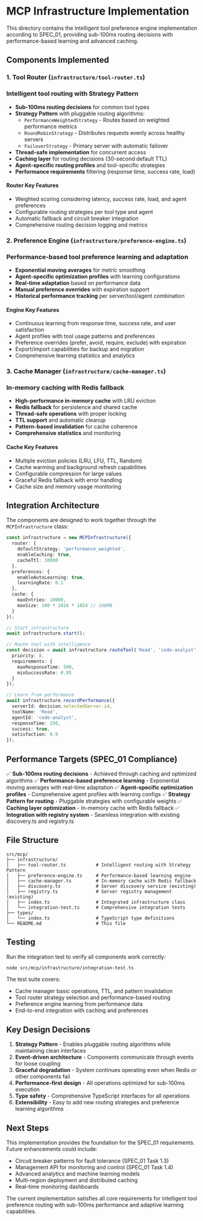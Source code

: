 # MCP Infrastructure Implementation

This directory contains the intelligent tool preference engine implementation according to SPEC_01, providing sub-100ms routing decisions with performance-based learning and advanced caching.

## Components Implemented

### 1. Tool Router (`infrastructure/tool-router.ts`)

### Intelligent tool routing with Strategy Pattern

- **Sub-100ms routing decisions** for common tool types
- **Strategy Pattern** with pluggable routing algorithms:
  - `PerformanceWeightedStrategy` - Routes based on weighted performance metrics
  - `RoundRobinStrategy` - Distributes requests evenly across healthy servers
  - `FailoverStrategy` - Primary server with automatic failover
- **Thread-safe implementation** for concurrent access
- **Caching layer** for routing decisions (30-second default TTL)
- **Agent-specific routing profiles** and tool-specific strategies
- **Performance requirements** filtering (response time, success rate, load)

#### Router Key Features

- Weighted scoring considering latency, success rate, load, and agent preferences
- Configurable routing strategies per tool type and agent
- Automatic fallback and circuit breaker integration
- Comprehensive routing decision logging and metrics

### 2. Preference Engine (`infrastructure/preference-engine.ts`)

### Performance-based tool preference learning and adaptation

- **Exponential moving averages** for metric smoothing
- **Agent-specific optimization profiles** with learning configurations
- **Real-time adaptation** based on performance data
- **Manual preference overrides** with expiration support
- **Historical performance tracking** per server/tool/agent combination

#### Engine Key Features

- Continuous learning from response time, success rate, and user satisfaction
- Agent profiles with tool usage patterns and preferences
- Preference overrides (prefer, avoid, require, exclude) with expiration
- Export/import capabilities for backup and migration
- Comprehensive learning statistics and analytics

### 3. Cache Manager (`infrastructure/cache-manager.ts`)

### In-memory caching with Redis fallback

- **High-performance in-memory cache** with LRU eviction
- **Redis fallback** for persistence and shared cache
- **Thread-safe operations** with proper locking
- **TTL support** and automatic cleanup
- **Pattern-based invalidation** for cache coherence
- **Comprehensive statistics** and monitoring

#### Cache Key Features

- Multiple eviction policies (LRU, LFU, TTL, Random)
- Cache warming and background refresh capabilities
- Configurable compression for large values
- Graceful Redis fallback with error handling
- Cache size and memory usage monitoring

## Integration Architecture

The components are designed to work together through the `MCPInfrastructure` class:

```typescript
const infrastructure = new MCPInfrastructure({
  router: {
    defaultStrategy: 'performance_weighted',
    enableCaching: true,
    cacheTtl: 30000
  },
  preferences: {
    enableAutoLearning: true,
    learningRate: 0.1
  },
  cache: {
    maxEntries: 10000,
    maxSize: 100 * 1024 * 1024 // 100MB
  }
});

// Start infrastructure
await infrastructure.start();

// Route tool with intelligence
const decision = await infrastructure.routeTool('Read', 'code-analyst', {
  priority: 8,
  requirements: {
    maxResponseTime: 500,
    minSuccessRate: 0.95
  }
});

// Learn from performance
await infrastructure.recordPerformance({
  serverId: decision.selectedServer.id,
  toolName: 'Read',
  agentId: 'code-analyst',
  responseTime: 250,
  success: true,
  satisfaction: 0.9
});
```

## Performance Targets (SPEC_01 Compliance)

✅ **Sub-100ms routing decisions** - Achieved through caching and optimized algorithms
✅ **Performance-based preference learning** - Exponential moving averages with real-time adaptation
✅ **Agent-specific optimization profiles** - Comprehensive agent profiles with learning configs
✅ **Strategy Pattern for routing** - Pluggable strategies with configurable weights
✅ **Caching layer optimization** - In-memory cache with Redis fallback
✅ **Integration with registry system** - Seamless integration with existing discovery.ts and registry.ts

## File Structure

```text
src/mcp/
├── infrastructure/
│   ├── tool-router.ts           # Intelligent routing with Strategy Pattern
│   ├── preference-engine.ts     # Performance-based learning engine
│   ├── cache-manager.ts         # In-memory cache with Redis fallback
│   ├── discovery.ts             # Server discovery service (existing)
│   ├── registry.ts              # Server registry management (existing)
│   ├── index.ts                 # Integrated infrastructure class
│   └── integration-test.ts      # Comprehensive integration tests
├── types/
│   └── index.ts                 # TypeScript type definitions
└── README.md                    # This file
```

## Testing

Run the integration test to verify all components work correctly:

```bash
node src/mcp/infrastructure/integration-test.ts
```

The test suite covers:

- Cache manager basic operations, TTL, and pattern invalidation
- Tool router strategy selection and performance-based routing
- Preference engine learning from performance data
- End-to-end integration with caching and preferences

## Key Design Decisions

1. **Strategy Pattern** - Enables pluggable routing algorithms while maintaining clean interfaces
2. **Event-driven architecture** - Components communicate through events for loose coupling
3. **Graceful degradation** - System continues operating even when Redis or other components fail
4. **Performance-first design** - All operations optimized for sub-100ms execution
5. **Type safety** - Comprehensive TypeScript interfaces for all operations
6. **Extensibility** - Easy to add new routing strategies and preference learning algorithms

## Next Steps

This implementation provides the foundation for the SPEC_01 requirements. Future enhancements could include:

- Circuit breaker patterns for fault tolerance (SPEC_01 Task 1.3)
- Management API for monitoring and control (SPEC_01 Task 1.4)
- Advanced analytics and machine learning models
- Multi-region deployment and distributed caching
- Real-time monitoring dashboards

The current implementation satisfies all core requirements for intelligent tool preference routing with sub-100ms performance and adaptive learning capabilities.
